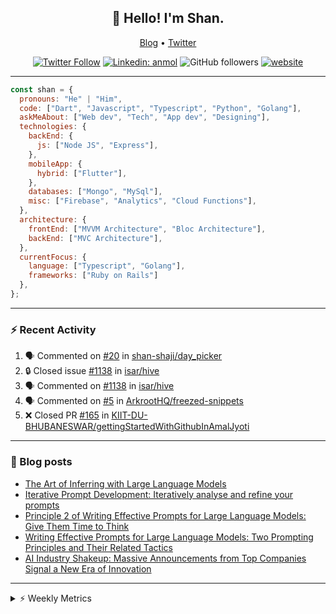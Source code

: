 <h2 align="center">👋 Hello! I'm Shan.</h2>
<p align="center">
  <a href="https://medium.com/feed/@shan-shaji">Blog</a> •
  <a href="https://twitter.com/intent/follow?screen_name=shan__shaji">Twitter</a>
</p>

<p align="center"><a href="https://twitter.com/intent/follow?screen_name=shan__shaji"><img src="https://img.shields.io/twitter/follow/shan__shaji?style=flat" alt="Twitter Follow"></a>
<a href="https://www.linkedin.com/in/shan-shaji/"><img src="https://img.shields.io/badge/shan-shaji?style=flat-square&amp;logo=Linkedin&amp;logoColor=white&amp;link=https://www.linkedin.com/in/shan-shaji/" alt="Linkedin: anmol"></a>
<img src="https://img.shields.io/github/followers/shan-shaji?label=Follow&amp;style=social" alt="GitHub followers">
<a href="http://shan-shaji.github.io/"><img src="https://img.shields.io/badge/Website-46a2f1.svg?&amp;style=flat-square&amp;logo=Google-Chrome&amp;logoColor=white&amp;link=http://shan-shaji.github.io/" alt="website"></a></p>

<hr>

```javascript
const shan = {
  pronouns: "He" | "Him",
  code: ["Dart", "Javascript", "Typescript", "Python", "Golang"],
  askMeAbout: ["Web dev", "Tech", "App dev", "Designing"],
  technologies: {
    backEnd: {
      js: ["Node JS", "Express"],
    },
    mobileApp: {
      hybrid: ["Flutter"],
    },
    databases: ["Mongo", "MySql"],
    misc: ["Firebase", "Analytics", "Cloud Functions"],
  },
  architecture: {
    frontEnd: ["MVVM Architecture", "Bloc Architecture"],
    backEnd: ["MVC Architecture"],
  },
  currentFocus: {
    language: ["Typescript", "Golang"],
    frameworks: ["Ruby on Rails"]
  },
};
```

---

### ⚡ Recent Activity

<!--START_SECTION:activity-->
1. 🗣 Commented on [#20](https://github.com/shan-shaji/day_picker/issues/20#issuecomment-1754365423) in [shan-shaji/day_picker](https://github.com/shan-shaji/day_picker)
2. 🔒 Closed issue [#1138](https://github.com/isar/hive/issues/1138) in [isar/hive](https://github.com/isar/hive)
3. 🗣 Commented on [#1138](https://github.com/isar/hive/issues/1138#issuecomment-1749941825) in [isar/hive](https://github.com/isar/hive)
4. 🗣 Commented on [#5](https://github.com/ArkrootHQ/freezed-snippets/issues/5#issuecomment-1716149855) in [ArkrootHQ/freezed-snippets](https://github.com/ArkrootHQ/freezed-snippets)
5. ❌ Closed PR [#165](https://github.com/KIIT-DU-BHUBANESWAR/gettingStartedWithGithubInAmalJyoti/pull/165) in [KIIT-DU-BHUBANESWAR/gettingStartedWithGithubInAmalJyoti](https://github.com/KIIT-DU-BHUBANESWAR/gettingStartedWithGithubInAmalJyoti)
<!--END_SECTION:activity-->

---

### 📕 Blog posts

<!-- BLOG-POST-LIST:START -->
- [The Art of Inferring with Large Language Models](https://dev.to/arkroot/the-art-of-inferring-with-large-language-models-243m)
- [Iterative Prompt Development: Iteratively analyse and refine your prompts](https://dev.to/arkroot/iterative-prompt-development-iteratively-analyse-and-refine-your-prompts-3ibl)
- [Principle 2 of Writing Effective Prompts for Large Language Models: Give Them Time to Think](https://dev.to/arkroot/principle-2-of-writing-effective-prompts-for-large-language-models-give-them-time-to-think-25j3)
- [Writing Effective Prompts for Large Language Models: Two Prompting Principles and Their Related Tactics](https://dev.to/arkroot/writing-effective-prompts-for-large-language-models-two-prompting-principles-and-their-related-tactics-151a)
- [AI Industry Shakeup: Massive Announcements from Top Companies Signal a New Era of Innovation](https://dev.to/shanshaji/ai-industry-shakeup-massive-announcements-from-top-companies-signal-a-new-era-of-innovation-pj7)
<!-- BLOG-POST-LIST:END -->

<hr>
<details>
    <summary>⚡ Weekly Metrics</summary>
    <p>
    
<!--START_SECTION:waka-->
![Code Time](http://img.shields.io/badge/Code%20Time-2%2C738%20hrs%2032%20mins-blue)

![Profile Views](http://img.shields.io/badge/Profile%20Views-0-blue)

**🐱 My GitHub Data** 

> 📦 ? Used in GitHub's Storage 
 > 
> 🏆 592 Contributions in the Year 2023
 > 
> 💼 Opted to Hire
 > 
> 📜 126 Public Repositories 
 > 
> 🔑 0 Private Repositories 
 > 
**I'm a Night 🦉** 

```text
🌞 Morning                6840 commits        ████░░░░░░░░░░░░░░░░░░░░░   15.11 % 
🌆 Daytime                13210 commits       ███████░░░░░░░░░░░░░░░░░░   29.17 % 
🌃 Evening                18824 commits       ██████████░░░░░░░░░░░░░░░   41.57 % 
🌙 Night                  6409 commits        ████░░░░░░░░░░░░░░░░░░░░░   14.15 % 
```
📅 **I'm Most Productive on Thursday** 

```text
Monday                   7334 commits        ████░░░░░░░░░░░░░░░░░░░░░   16.20 % 
Tuesday                  7613 commits        ████░░░░░░░░░░░░░░░░░░░░░   16.81 % 
Wednesday                5772 commits        ███░░░░░░░░░░░░░░░░░░░░░░   12.75 % 
Thursday                 8750 commits        █████░░░░░░░░░░░░░░░░░░░░   19.32 % 
Friday                   8447 commits        █████░░░░░░░░░░░░░░░░░░░░   18.65 % 
Saturday                 3674 commits        ██░░░░░░░░░░░░░░░░░░░░░░░   08.11 % 
Sunday                   3693 commits        ██░░░░░░░░░░░░░░░░░░░░░░░   08.16 % 
```


📊 **This Week I Spent My Time On** 

```text
🕑︎ Time Zone: Asia/Kolkata

💬 Programming Languages: 
ERB                      48 mins             ████████░░░░░░░░░░░░░░░░░   30.54 % 
YAML                     33 mins             █████░░░░░░░░░░░░░░░░░░░░   21.24 % 
Dart                     30 mins             █████░░░░░░░░░░░░░░░░░░░░   19.33 % 
Ruby                     24 mins             ████░░░░░░░░░░░░░░░░░░░░░   15.60 % 
JavaScript               16 mins             ███░░░░░░░░░░░░░░░░░░░░░░   10.55 % 

🔥 Editors: 
VS Code                  1 hr 43 mins        ████████████████░░░░░░░░░   64.79 % 
Android Studio           56 mins             █████████░░░░░░░░░░░░░░░░   35.21 % 

🐱‍💻 Projects: 
turbo                    1 hr 22 mins        █████████████░░░░░░░░░░░░   51.74 % 
turbo-flutter            56 mins             █████████░░░░░░░░░░░░░░░░   35.21 % 
cherry_pick              16 mins             ███░░░░░░░░░░░░░░░░░░░░░░   10.57 % 
turbo-ui-components      3 mins              █░░░░░░░░░░░░░░░░░░░░░░░░   02.48 % 

💻 Operating System: 
Mac                      2 hrs 39 mins       █████████████████████████   100.00 % 
```

**I Mostly Code in Dart** 

```text
Dart                     52 repos            ████████████░░░░░░░░░░░░░   46.43 % 
Python                   6 repos             █░░░░░░░░░░░░░░░░░░░░░░░░   05.36 % 
TypeScript               4 repos             █░░░░░░░░░░░░░░░░░░░░░░░░   03.57 % 
C++                      3 repos             █░░░░░░░░░░░░░░░░░░░░░░░░   02.68 % 
Shell                    1 repo              ░░░░░░░░░░░░░░░░░░░░░░░░░   00.89 % 
```




 Last Updated on 18/10/2023 18:53:22 UTC
<!--END_SECTION:waka-->

</p>
 </details>
